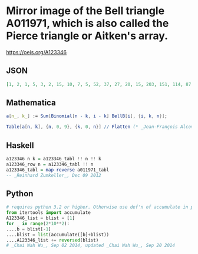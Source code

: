 # Mirror image of the Bell triangle A011971, which is also called the Pierce triangle or Aitken's array\.
https://oeis.org/A123346
## JSON
```JSON
[1, 2, 1, 5, 3, 2, 15, 10, 7, 5, 52, 37, 27, 20, 15, 203, 151, 114, 87, 67, 52, 877, 674, 523, 409, 322, 255, 203, 4140, 3263, 2589, 2066, 1657, 1335, 1080, 877, 21147, 17007, 13744, 11155, 9089, 7432, 6097, 5017, 4140, 115975, 94828, 77821, 64077, 52922, 43833, 36401, 30304, 25287, 21147]
```
## Mathematica
```Mathematica
a[n_, k_] := Sum[Binomial[n - k, i - k] BellB[i], {i, k, n}];
```
```Mathematica
Table[a[n, k], {n, 0, 9}, {k, 0, n}] // Flatten (* _Jean-François Alcover_, Aug 03 2018 *)
```
## Haskell
```Haskell
a123346 n k = a123346_tabl !! n !! k
a123346_row n = a123346_tabl !! n
a123346_tabl = map reverse a011971_tabl
-- _Reinhard Zumkeller_, Dec 09 2012
```
## Python
```Python
# requires python 3.2 or higher. Otherwise use def'n of accumulate in python docs.
from itertools import accumulate
A123346_list = blist = [1]
for _ in range(2*10**2):
....b = blist[-1]
....blist = list(accumulate([b]+blist))
....A123346_list += reversed(blist)
# _Chai Wah Wu_, Sep 02 2014, updated _Chai Wah Wu_, Sep 20 2014
```
